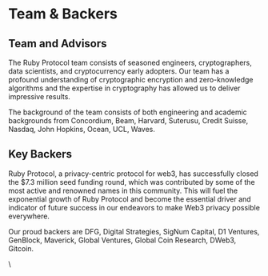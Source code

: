 # Team & Backers

## Team and Advisors

The Ruby Protocol team consists of seasoned engineers, cryptographers, data scientists, and cryptocurrency early adopters. Our team has a profound understanding of cryptographic encryption and zero-knowledge algorithms and the expertise in cryptography has allowed us to deliver impressive results.&#x20;

The background of the team consists of both engineering and academic backgrounds from Concordium, Beam, Harvard, Suterusu, Credit Suisse, Nasdaq, John Hopkins, Ocean, UCL, Waves.

## Key Backers

Ruby Protocol, a privacy-centric protocol for web3, has successfully closed the $7.3 million seed funding round, which was contributed by some of the most active and renowned names in this community. This will fuel the exponential growth of Ruby Protocol and become the essential driver and indicator of future success in our endeavors to make Web3 privacy possible everywhere.

Our proud backers are DFG, Digital Strategies, SigNum Capital, D1 Ventures, GenBlock, Maverick, Global Ventures, Global Coin Research, DWeb3, Gitcoin.

\
